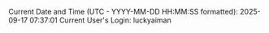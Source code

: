 Current Date and Time (UTC - YYYY-MM-DD HH:MM:SS formatted): 2025-09-17 07:37:01
Current User's Login: luckyaiman
